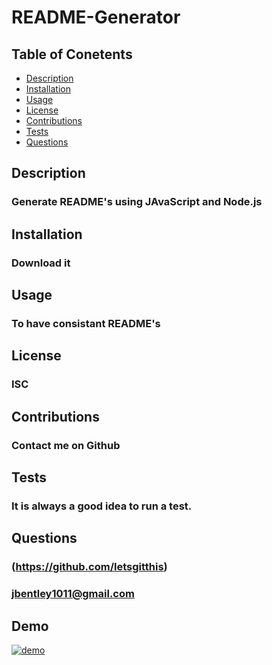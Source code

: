 
# README-Generator

## Table of Conetents
* [Description](#description)
* [Installation](#installation)
* [Usage](#usage)
* [License](#licenses)
* [Contributions](#contributions)
* [Tests](#tests)
* [Questions](#questions)
    
## Description
### Generate README's using JAvaScript and Node.js
    
## Installation
### Download it
    
## Usage
### To have consistant README's

## License
### ISC

## Contributions
### Contact me on Github

## Tests
### It is always a good idea to run a test.

## Questions
### (https://github.com/letsgitthis)
### jbentley1011@gmail.com

## Demo
[![demo]({https://external-content.duckduckgo.com/iu/?u=https%3A%2F%2Ftools.wedevs.com%2Freadme%2Fassets%2Fimages%2Fsocial-share.png&f=1&nofb=1})](https://youtu.be/Grvky3rmh_U)
<!-- [![Alternate Text]({image-url})]({video-url} "Link Title") -->
